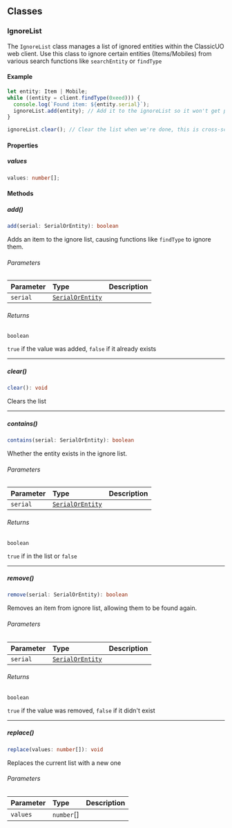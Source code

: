## Classes

<div class="heading-level-3">
<a id="ignorelist" name="ignorelist"></a>

### IgnoreList

The `IgnoreList` class manages a list of ignored entities within the ClassicUO web client. Use this class to ignore
certain entities (Items/Mobiles) from various search functions like `searchEntity` or `findType`

#### Example

```ts
let entity: Item | Mobile;
while ((entity = client.findType(0xeed))) {
  console.log(`Found item: ${entity.serial}`);
  ignoreList.add(entity); // Add it to the ignoreList so it won't get picked next
}

ignoreList.clear(); // Clear the list when we're done, this is cross-script
```

#### Properties

<div class="heading-level-5">
<a id="values" name="values"></a>

##### values

```ts
values: number[];
```

</div>

#### Methods

<div class="heading-level-5">
<a id="add" name="add"></a>

##### add()

```ts
add(serial: SerialOrEntity): boolean
```

Adds an item to the ignore list, causing functions like `findType` to ignore them.

###### Parameters

| Parameter | Type                                                      | Description |
| :-------- | :-------------------------------------------------------- | :---------- |
| `serial`  | [`SerialOrEntity`](../GameObject/index.md#serialorentity) |             |

###### Returns

`boolean`

`true` if the value was added, `false` if it already exists

</div>

---

<div class="heading-level-5">
<a id="clear" name="clear"></a>

##### clear()

```ts
clear(): void
```

Clears the list

</div>

---

<div class="heading-level-5">
<a id="contains" name="contains"></a>

##### contains()

```ts
contains(serial: SerialOrEntity): boolean
```

Whether the entity exists in the ignore list.

###### Parameters

| Parameter | Type                                                      | Description |
| :-------- | :-------------------------------------------------------- | :---------- |
| `serial`  | [`SerialOrEntity`](../GameObject/index.md#serialorentity) |             |

###### Returns

`boolean`

`true` if in the list or `false`

</div>

---

<div class="heading-level-5">
<a id="remove" name="remove"></a>

##### remove()

```ts
remove(serial: SerialOrEntity): boolean
```

Removes an item from ignore list, allowing them to be found again.

###### Parameters

| Parameter | Type                                                      | Description |
| :-------- | :-------------------------------------------------------- | :---------- |
| `serial`  | [`SerialOrEntity`](../GameObject/index.md#serialorentity) |             |

###### Returns

`boolean`

`true` if the value was removed, `false` if it didn't exist

</div>

---

<div class="heading-level-5">
<a id="replace" name="replace"></a>

##### replace()

```ts
replace(values: number[]): void
```

Replaces the current list with a new one

###### Parameters

| Parameter | Type        | Description |
| :-------- | :---------- | :---------- |
| `values`  | `number`\[] |             |

</div>
</div>
